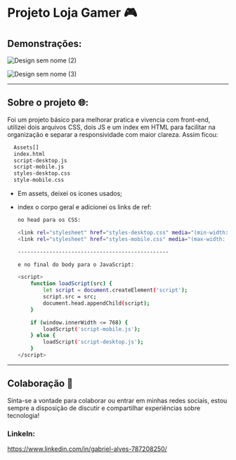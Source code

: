 # Projeto Loja Gamer 🎮

## Demonstrações:



![Design sem nome (2)](https://github.com/user-attachments/assets/b15e0c60-051a-439b-99c0-0526925e28e5)


![Design sem nome (3)](https://github.com/user-attachments/assets/0c2e064d-1eb9-4867-84c1-681faece29ef)


---

## Sobre o projeto 🌐:

Foi um projeto básico para melhorar pratica e vivencia com front-end, utilizei dois arquivos CSS, dois JS e um index em HTML para facilitar na organização e separar a responsividade com maior clareza.
Assim ficou:

```bash
  Assets[]
  index.html
  script-desktop.js
  script-mobile.js
  styles-desktop.css
  style-mobile.css
```

- Em assets, deixei os icones usados;
  
- index o corpo geral e adicionei os links de ref:
  ```bash
  no head para os CSS:
  
  <link rel="stylesheet" href="styles-desktop.css" media="(min-width: 769px)">
  <link rel="stylesheet" href="styles-mobile.css" media="(max-width: 768px)">
  
  ------------------------------------------------

  e no final do body para o JavaScript:
  
  <script>
      function loadScript(src) {
          let script = document.createElement('script');
          script.src = src;
          document.head.appendChild(script);
      }
  
      if (window.innerWidth <= 768) {
          loadScript('script-mobile.js');
      } else {
          loadScript('script-desktop.js');
      }
  </script>
  ```

---

## Colaboração 🤝

Sinta-se a vontade para colaborar ou entrar em minhas redes sociais, estou sempre a disposição de discutir e compartilhar experiências sobre tecnologia!

### LinkeIn:
https://www.linkedin.com/in/gabriel-alves-787208250/
